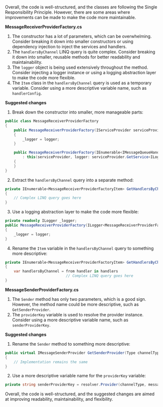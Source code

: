 Overall, the code is well-structured, and the classes are following the Single Responsibility Principle. However, there are some areas where improvements can be made to make the code more maintainable.

**MessageReceiverProviderFactory.cs**

1. The constructor has a lot of parameters, which can be overwhelming. Consider breaking it down into smaller constructors or using dependency injection to inject the services and handlers.
2. The `handlersByChannel` LINQ query is quite complex. Consider breaking it down into smaller, reusable methods for better readability and maintainability.
3. The `logger` object is being used extensively throughout the method. Consider injecting a logger instance or using a logging abstraction layer to make the code more flexible.
4. The `Item` class in the `handlersByChannel` query is used as a temporary variable. Consider using a more descriptive variable name, such as `handlerConfig`.

**Suggested changes**

1. Break down the constructor into smaller, more manageable parts:
```csharp
public class MessageReceiverProviderFactory
{
    public MessageReceiverProviderFactory(IServiceProvider serviceProvider, ILogger<MessageReceiverProviderFactory> logger)
    {
        _logger = logger;
    }

    public MessageReceiverProviderFactory(IEnumerable<IMessageQueueHandler> handlers, IMessagePropertyResolver resolver, IServiceProvider serviceProvider)
        : this(serviceProvider, logger: serviceProvider.GetService<ILogger<MessageReceiverProviderFactory>>())
    {
    }
}
```
2. Extract the `handlersByChannel` query into a separate method:
```csharp
private IEnumerable<MessageReceiverProviderFactoryItem> GetHandlersByChannel(IEnumerable<IMessageQueueHandler> handlers)
{
    // Complex LINQ query goes here
}
```
3. Use a logging abstraction layer to make the code more flexible:
```csharp
private readonly ILogger _logger;
public MessageReceiverProviderFactory(ILogger<MessageReceiverProviderFactory> logger)
{
    _logger = logger;
}
```
4. Rename the `Item` variable in the `handlersByChannel` query to something more descriptive:
```csharp
private IEnumerable<MessageReceiverProviderFactoryItem> GetHandlersByChannel(IEnumerable<IMessageQueueHandler> handlers)
{
    var handlersByChannel = from handler in handlers
                            // Complex LINQ query goes here
}
```
**MessageSenderProviderFactory.cs**

1. The `Sender` method has only two parameters, which is a good sign. However, the method name could be more descriptive, such as `GetSenderProvider`.
2. The `providerKey` variable is used to resolve the provider instance. Consider using a more descriptive variable name, such as `senderProviderKey`.

**Suggested changes**

1. Rename the `Sender` method to something more descriptive:
```csharp
public virtual IMessageSenderProvider GetSenderProvider(Type channelType, Type messageType)
{
    // Implementation remains the same
}
```
2. Use a more descriptive variable name for the `providerKey` variable:
```csharp
private string senderProviderKey = resolver.Provider(channelType, messageType);
```
Overall, the code is well-structured, and the suggested changes are aimed at improving readability, maintainability, and flexibility.